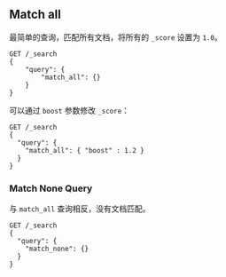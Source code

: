 ## Match all

最简单的查询，匹配所有文档，将所有的 `_score` 设置为 `1.0`。

```
GET /_search
{
    "query": {
        "match_all": {}
    }
}
```

可以通过 `boost` 参数修改 `_score`：

```
GET /_search
{
  "query": {
    "match_all": { "boost" : 1.2 }
  }
}
```

### Match None Query

与 `match_all` 查询相反，没有文档匹配。

```
GET /_search
{
  "query": {
    "match_none": {}
  }
}

```

